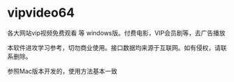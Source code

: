 # vipvideo64
各大网站vip视频免费观看 等 windows版。付费电影，VIP会员剧等，去广告播放


本软件进攻学习参考，切勿商业使用。接口数据均来源于互联网。如有侵权，请联系删除。


参照Mac版本开发的，使用方法基本一致